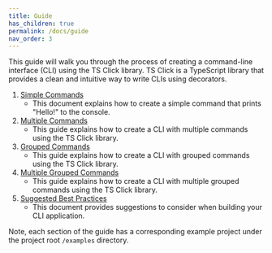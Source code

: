 ```yaml
---
title: Guide
has_children: true
permalink: /docs/guide
nav_order: 3
---
```


This guide will walk you through the process of creating a command-line interface (CLI) using the TS Click library. TS Click is a TypeScript library that provides a clean and intuitive way to write CLIs using decorators.

1. [Simple Commands](docs/guide/simple-commands.md)
    - This document explains how to create a simple command that prints "Hello!" to the console.
2. [Multiple Commands](/docs/guide/multiple-commands.md)
    - This guide explains how to create a CLI with multiple commands using the TS Click library.
3. [Grouped Commands](/docs/guide/grouped-commands.md)
    - This guide explains how to create a CLI with grouped commands using the TS Click library.
4. [Multiple Grouped Commands](/docs/guide/multiple-grouped-commands.md)
    - This guide explains how to create a CLI with multiple grouped commands using the TS Click library.
5. [Suggested Best Practices](/docs/guide/best-practices.md)
    - This document provides suggestions to consider when building your CLI application.

Note, each section of the guide has a corresponding example project under the project root `/examples` directory.
